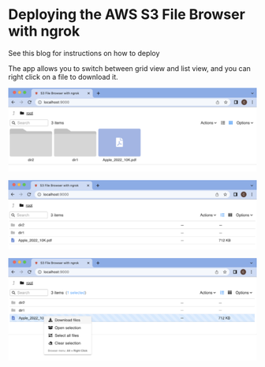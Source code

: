 # Deploying the AWS S3 File Browser with ngrok

See this blog for instructions on how to deploy

The app allows you to switch between grid view and list view, and you can right click on a file to download it.

![Grid View](assets/sample_grid_view_screenshot.png)

![List View](assets/sample_list_view_screenshot.png)

![Right click to download](assets/sample_download_screenshot.png)

